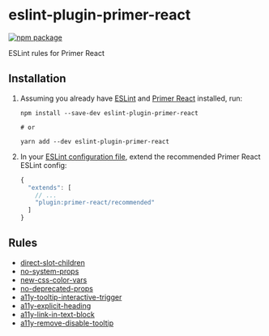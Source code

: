 # eslint-plugin-primer-react

[![npm package](https://img.shields.io/npm/v/eslint-plugin-primer-react.svg)](https://www.npmjs.com/package/eslint-plugin-primer-react)

ESLint rules for Primer React

## Installation

1. Assuming you already have [ESLint](https://www.npmjs.com/package/eslint) and
   [Primer React](https://github.com/primer/react) installed, run:

   ```shell
   npm install --save-dev eslint-plugin-primer-react

   # or

   yarn add --dev eslint-plugin-primer-react
   ```

2. In your [ESLint configuration file](https://eslint.org/docs/user-guide/configuring/configuration-files), extend the
   recommended Primer React ESLint config:

   ```js
   {
     "extends": [
       // ...
       "plugin:primer-react/recommended"
     ]
   }
   ```

## Rules

- [direct-slot-children](https://github.com/primer/eslint-plugin-primer-react/blob/main/docs/rules/direct-slot-children.md)
- [no-system-props](https://github.com/primer/eslint-plugin-primer-react/blob/main/docs/rules/no-system-props.md)
- [new-css-color-vars](https://github.com/primer/eslint-plugin-primer-react/blob/main/docs/rules/new-css-color-vars.md)
- [no-deprecated-props](https://github.com/primer/eslint-plugin-primer-react/blob/main/docs/rules/no-deprecated-props.md)
- [a11y-tooltip-interactive-trigger](https://github.com/primer/eslint-plugin-primer-react/blob/main/docs/rules/a11y-tooltip-interactive-trigger.md)
- [a11y-explicit-heading](https://github.com/primer/eslint-plugin-primer-react/blob/main/docs/rules/a11y-explicit-heading.md)
- [a11y-link-in-text-block](https://github.com/primer/eslint-plugin-primer-react/blob/main/docs/rules/a11y-link-in-text-block.md)
- [a11y-remove-disable-tooltip](https://github.com/primer/eslint-plugin-primer-react/blob/main/docs/rules/a11y-remove-disable-tooltip.md)
